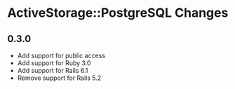 # ActiveStorage::PostgreSQL Changes

0.3.0
---------

- Add support for public access
- Add support for Ruby 3.0
- Add support for Rails 6.1
- Remove support for Rails 5.2
